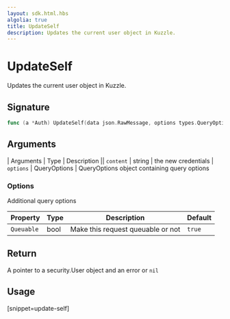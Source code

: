 ```yaml
---
layout: sdk.html.hbs
algolia: true
title: UpdateSelf
description: Updates the current user object in Kuzzle.
---
```



# UpdateSelf

Updates the current user object in Kuzzle.

## Signature

```go
func (a *Auth) UpdateSelf(data json.RawMessage, options types.QueryOptions) (*security.User, error)
```

## Arguments

| Arguments    | Type    | Description
|| `content` | string | the new credentials
| `options`  | QueryOptions | QueryOptions object containing query options


### **Options**

Additional query options

| Property     | Type | Description                       | Default |
| ---------- | -----| --------------------------------- | ------- |
| `Queuable` | bool | Make this request queuable or not | `true`  |


## Return

A pointer to a security.User object and an error or `nil`


## Usage

[snippet=update-self]
